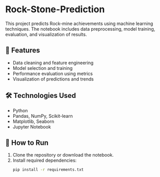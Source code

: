 # Rock-Stone-Prediction

This project predicts Rock-mine achievements using machine learning techniques. The notebook includes data preprocessing, model training, evaluation, and visualization of results.

## 📘 Features
- Data cleaning and feature engineering  
- Model selection and training  
- Performance evaluation using metrics  
- Visualization of predictions and trends  

## 🛠️ Technologies Used
- Python  
- Pandas, NumPy, Scikit-learn  
- Matplotlib, Seaborn  
- Jupyter Notebook  

## 🚀 How to Run
1. Clone the repository or download the notebook.  
2. Install required dependencies:
   ```bash
   pip install -r requirements.txt
